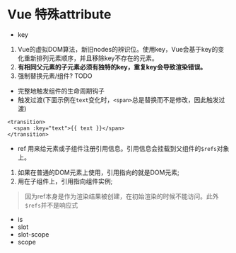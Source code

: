 # Vue 特殊attribute
- key
1. Vue的虚拟DOM算法，新旧nodes的辨识位。使用key，Vue会基于key的变化重新排列元素顺序，并且移除key不存在的元素。   
2. **有相同父元素的子元素必须有独特的key，重复key会导致渲染错误。**
3. 强制替换元素/组件? TODO
  - 完整地触发组件的生命周期钩子
  - 触发过渡(下面示例在`text`变化时，`<span>`总是替换而不是修改，因此触发过渡)
  ```
  <transition>
    <span :key="text">{{ text }}</span>
  </transition>
  ```
- ref
用来给元素或子组件注册引用信息。引用信息会挂载到父组件的`$refs`对象上。    
1. 如果在普通的DOM元素上使用，引用指向的就是DOM元素;
2. 用在子组件上，引用指向组件实例;
> 因为ref本身是作为渲染结果被创建，在初始渲染的时候不能访问。此外`$refs`并不是响应式
- is
- slot
- slot-scope
- scope